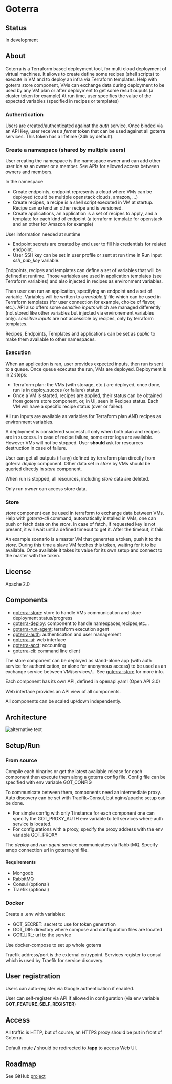 # Goterra

## Status

In development

## About

Goterra is a Terraform based deployment tool, for multi cloud deployment of virtual machines.
It allows to create define some recipes (shell scripts) to execute in VM and to deploy an infra via Terraform templates.
Help with goterra store component, VMs can exchange data during deployment to be used by any VM plan or after deployment to get some result ouputs (a cluster token for example)
At run time, user specifies the value of the expected variables (specified in recipes or templates)

### Authentication

Users are created/authenticated against the *auth* service. Once binded via an API Key, user receives a *fernet* token that can be used against all goterra services. This token has a lifetime (24h by default).

### Create a namespace (shared by multiple users)

User creating the namespace is the namespace owner and can add other user ids as an owner or a member. See APIs for allowed access between owners and members.

In the namespace

* Create endpoints, endpoint represents a cloud where VMs can be deployed (could be multiple openstack clouds, amazon, ...)
* Create recipes, a recipe is a shell script executed in VM at startup. Recipe can extend an other recipe and is versioned.
* Create applications, an application is a set of recipes to apply, and a template for each kind of endpoint (a terraform template for openstack and an other for Amazon for example)

User information needed at runtime

* Endpoint secrets are created by end user to fill his credentials for related endpoint.
* User SSH key can be set in user profile or sent at run time in Run input *ssh_pub_key* variable.

Endpoints, recipes and templates can define a set of variables that will be defined at runtime. Those variables are used in application templates (see Terraform variables) and also injected in recipes as environment variables.

Then user can run an application, specifying an endpoint and a set of variable. Variables will be written to a *variable.tf* file which can be used in Terraform templates (for user connection for example, choice of flavor, etc.). API also offers some *sensitive inputs* which are managed differently (not stored like other variables but injected via environement variables only). *sensitive inputs* are not accessible by recipes, only by terraform templates.

Recipes, Endpoints, Templates and applications can be set as *public* to make them available to other namespaces.

### Execution

When an application is ran, user provides expected inputs, then run is sent to a queue. Once queue executes the run, VMs are deployed. Deployment is in 2 steps:

* Terraform plan: the VMs (with storage, etc.) are deployed, once done, run is in deploy_succes (or failure) status
* Once a VM is started, recipes are applied, their status can be obtained from goterra store component, or, in UI, seen in Recipes status. Each VM will have a specific recipe status (over or failed).

All run inputs are available as variables for Terraform plan AND recipes as environment variables.

A deployment is considered successfull only when both plan and recipes are in success. In case of recipe failure, some error logs are available. However VMs will not be stopped. User **should** ask for resources destruction in case of failure.

User can get all outputs (if any) defined by terraform plan directly from goterra *deploy* component.
Other data set in *store* by VMs should be queried directly in *store* component.

When run is stopped, all resources, including *store* data are deleted.

Only run *owner* can access store data.

### Store

*store* component can be used in terraform to exchange data between VMs.
Help with *goterra-cli* command, automatically installed in VMs, one can push or fetch data on the *store*.
In case of fetch, if requested key is not present, it will wait until a defined timeout to get it. After the timeout, it fails.

An example scenario is a master VM that generates a token, push it to the *store*. During this time a slave VM fetches this token, waiting for it to be available. Once available it takes its value for its own setup and connect to the master with the token.

## License

Apache 2.0

## Components

* [goterra-store](https://github.com/osallou/goterra-store): store to handle VMs communication and store deployment status/progress
* [goterra-deploy](https://github.com/osallou/goterra-deploy): component to handle namespaces,recipes,etc...
* [goterra-run-agent](https://github.com/osallou/goterra-run-agent): terraform execution agent
* [goterra-auth](https://github.com/osallou/goterra-auth): authentication and user management
* [goterra-ui](https://github.com/osallou/goterra-ui): web interface
* [goterra-acct](https://github.com/osallou/goterra-acct): accounting
* [goterra-cli](https://github.com/osallou/goterra-cli): command line client

The store component can be deployed as stand-alone app (with auth service for authentication, or alone for anonymous access) to be used as an exchange service between VM/services/... See [goterra-store](https://github.com/osallou/goterra-store) for more info.

Each component has its own API, defined in openapi.yaml (Open API 3.0)

Web interface provides an API view of all components.

All components can be scaled up/down independently.

## Architecture

![alternative text](http://www.plantuml.com/plantuml/proxy?src=https://raw.github.com/osallou/goterra-docker/master/architecture.txt)

## Setup/Run

### From source

Compile each binaries or get the latest available release for each component then execute them along a goterra config file. Config file can be specified with env variable GOT_CONFIG

To communicate between them, components need an intermediate proxy. Auto discovery can be set with Traefik+Consul, but nginx/apache setup can be done.

* For simple config with only 1 instance for each component one can specify the GOT_PROXY_AUTH env variable to tell services where auth service is located.
* For configurations with a proxy, specify the proxy address with the env variable GOT_PROXY

The *deploy* and *run-agent* service communicates via RabbitMQ. Specify amqp connection url in goterra.yml file.

#### Requirements

* Mongodb
* RabbitMQ
* Consul (optional)
* Traefik (optional)

### Docker

Create a .env with variables:

* GOT_SECRET: secret to use for token generation
* GOT_DIR: directory where compose and configuration files are located
* GOT_URL: url to the service

Use docker-compose to set up whole goterra

Traefik address/port is the external entrypoint. Services register to consul which is used by Traefik for service discovery.

## User registration

Users can auto-register via Google authentication if enabled.

User can self-register via API if allowed in configuration (via env variable **GOT_FEATURE_SELF_REGISTER**)

## Access

All traffic is HTTP, but of course, an HTTPS proxy should be put in front of Goterra.

Default route **/** should be redirected to **/app** to access Web UI.

## Roadmap

See GitHub [project](https://github.com/osallou/goterra/projects)
